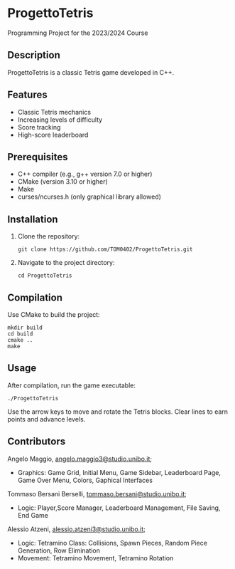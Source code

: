 # ProgettoTetris

Programming Project for the 2023/2024 Course

## Description

ProgettoTetris is a classic Tetris game developed in C++.
## Features

- Classic Tetris mechanics
- Increasing levels of difficulty
- Score tracking
- High-score leaderboard

## Prerequisites

- C++ compiler (e.g., g++ version 7.0 or higher)
- CMake (version 3.10 or higher)
- Make
- curses/ncurses.h (only graphical library allowed)

## Installation

1. Clone the repository:
    ```
    git clone https://github.com/TOM0402/ProgettoTetris.git
    ```
2. Navigate to the project directory:
    ```
    cd ProgettoTetris
    ```

## Compilation

Use CMake to build the project:

```
mkdir build
cd build
cmake ..
make
```

## Usage

After compilation, run the game executable:

```
./ProgettoTetris
```

Use the arrow keys to move and rotate the Tetris blocks. Clear lines to earn points and advance levels.

## Contributors

Angelo Maggio, angelo.maggio3@studio.unibo.it;
- Graphics: Game Grid, Initial Menu, Game Sidebar, Leaderboard Page, Game Over Menu, Colors, Gaphical Interfaces

Tommaso Bersani Berselli, tommaso.bersani@studio.unibo.it;
- Logic: Player,Score Manager, Leaderboard Management, File Saving, End Game

Alessio Atzeni, alessio.atzeni3@studio.unibo.it;
- Logic: Tetramino Class: Collisions, Spawn Pieces, Random Piece Generation, Row Elimination
- Movement: Tetramino Movement, Tetramino Rotation



